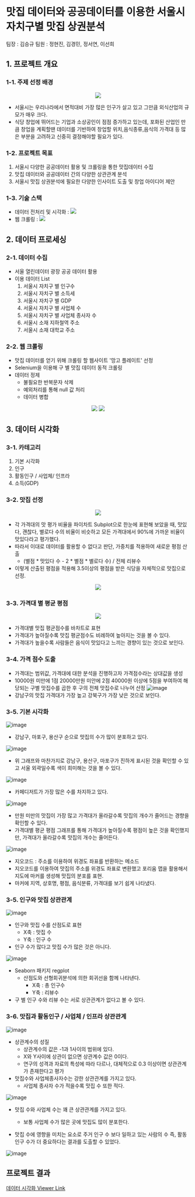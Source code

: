 # 맛집 데이터와 공공데이터를 이용한 서울시 자치구별 맛집 상권분석

팀장 : 김승규
팀원 : 정현진, 김경민, 정서연, 이선희
## 1.	프로젝트 개요

### 1-1. 주제 선정 배경
<p align="center">
<img src = "https://user-images.githubusercontent.com/75618206/203445615-2bdd467f-60dd-49c1-ac2b-c4e28d69b146.png">
</p>

- 서울시는 우리나라에서 면적대비 가장 많은 인구가 살고 있고 그만큼 외식산업의 규모가 매우 크다.
- 식당 창업에 뛰어드는 기업과 소상공인이 점점 증가하고 있는데, 포화된 산업인 만큼 창업을 계획할땐 데이터를 기반하여 창업할 위치,음식종류,음식의 가격대 등 많은 부분을 고려하고 신중히 결정해야할 필요가 있다.

### 1-2. 프로젝트 목표
1. 서울시 다양한 공공데이터 활용 및 크롤링을 통한 맛집데이터 수집
2. 맛집 데이터와 공공데이터 간의 다양한 상관관계 분석
3. 서울시 맛집 상권분석에 필요한 다양한 인사이트 도출 및 창업 아이디어 제안

### 1-3. 기술 스택
- 데이터 전처리 및 시각화 : <img src="https://img.shields.io/badge/Jupyter-F37626?style=flat-square&logo=Jupyter&logoColor=white">
- 웹 크롤링 : <img src="https://img.shields.io/badge/Selenium-43B02A?style=flat-square&logo=Selenium&logoColor=white">

## 2. 데이터 프로세싱

### 2-1. 데이터 수집
- 서울 열린데이터 광장 공공 데이터 활용
- 이용 데이터 List
  1. 서울시 자치구 별 인구수
  2. 서울시 자치구 별 소득세
  3. 서울시 자치구 별 GDP 
  4. 서울시 자치구 별 사업체 수
  5. 서울시 자치구 별 사업체 종사자 수
  6. 서울시 소재 지하철역 주소
  7. 서울시 소재 대학교 주소

### 2-2. 웹 크롤링
- 맛집 데이터를 얻기 위해 크롤링 할 웹사이트 '망고 플레이트' 선정
- Selenium을 이용해 구 별 맛집 데이터 동적 크롤링
- 데이터 정제
  - 불필요한 반복문자 삭제
  - 예외처리를 통해 null 값 처리
  - 데이터 병합

<p align="center">
<img src = "https://user-images.githubusercontent.com/75618206/203446962-caaf7656-57cd-4220-8b63-2e446377ce00.png">
<img src = "https://user-images.githubusercontent.com/75618206/203447098-0a02934f-6a2f-4bb7-9b84-62c79dc20f53.png">
</p>

## 3. 데이터 시각화

### 3-1. 카테고리
1. 기본 시각화
2. 인구
3. 활동인구 / 사업체/ 인프라
4. 소득(GDP)

### 3-2. 맛집 선정
<p align="center">
<img src = "https://user-images.githubusercontent.com/75618206/203447864-a66c8888-bf39-4bf7-b347-9d016e797fab.png">
</p>

- 각 가격대의 맛 평가 비율을 파이차트 Subplot으로 한눈에 표현해 보았을 때, 맛있다, 괜찮다, 별로다 수의 비율이 비슷하고 모든 가격대에서 90%에 가까운 비율이 맛있다라고 평가했다.
- 따라서 이대로 데이터를 활용할 수 없다고 판단, 가중치를 적용하여 새로운 평점 산출
  - (별점 * 맛있다 수 - 2 * 별점 * 별로다 수) / 전체 리뷰수
- 이렇게 산출된 평점을 적용해 3.5이상의 평점을 받은 식당을 자체적으로 맛집으로 선정.

<p align="center">
<img src = "https://user-images.githubusercontent.com/75618206/203448199-422de7e6-c1c6-4e6f-a73b-bd0b51226b39.png">
</p>

### 3-3. 가격대 별 평균 평점
<p align="center">
<img src = "https://user-images.githubusercontent.com/75618206/203448637-be9c2b06-55cb-4399-beed-2c822c2c493a.png">
</p>

- 가격대별 맛집 평균점수를 바차트로 표현
- 가격대가 높아질수록 맛집 평균점수도 비례하여 높아지는 것을 볼 수 있다.
- 가격대가 높을수록 사람들은 음식이 맛있다고 느끼는 경향이 있는 것으로 보인다.

### 3-4. 가격 점수 도출
- 가격대는 범위값, 가격대에 대한 분석을 진행하고자 가격점수라는 상대값을 생성
- 10000원 미만에 1점 20000만원 미안에 2점 40000원 이상에 5점을 부여하여 해당되는 구별 맛집수를 곱한 후 구의 전체 맛집수로 나누어 산정
![image](https://user-images.githubusercontent.com/75618206/203448956-32217035-e693-41ee-afef-e69b46151b55.png)
- 강남구의 맛집 가격대가 가장 높고 강북구가 가장 낮은 것으로 보인다.

### 3-5. 기본 시각화
![image](https://user-images.githubusercontent.com/75618206/203449150-ac22526b-baf7-4e36-992f-b99e85a0681e.png)
- 강남구, 마포구, 용산구 순으로 맛집의 수가 많이 분포하고 있다.

![image](https://user-images.githubusercontent.com/75618206/203449992-9a7c477b-ff81-4473-859d-ba351d4a0afb.png)
- 위 그래프와 마찬가지로 강남구, 용산구, 마포구가 진하게 표시된 것을 확인할 수 있고 서울 외곽일수록 색이 희미해는 것을 볼 수 있다.

![image](https://user-images.githubusercontent.com/75618206/203449254-20326955-8d4b-4810-9ab8-933469975343.png)
- 카페디저트가 가장 많은 수를 차지하고 있다.

![image](https://user-images.githubusercontent.com/75618206/203449318-3875876b-d392-4c8f-9a51-ff85943cdc0f.png)
- 만원 미만의 맛집이 가장 많고 가격대가 올라갈수록 맛집의 개수가 줄어드는 경향을 확인할 수 있다. 
- 가격대별 평균 평점 그래프를 통해 가격대가 높아질수록 평점이 높은 것을 확인했지만, 가격대가 올라갈수록 맛집의 개수는 줄어든다.

![image](https://user-images.githubusercontent.com/75618206/203449750-55c48bfa-d2e2-45a0-9348-05f3244e1cf4.png)
- 지오코드 : 주소를 이용하여 위경도 좌표를 반환하는 메소드
- 지오코드를 이용하여 맛집의 주소를 위경도 좌표로 변환했고 포리움 맵을 활용해서 지도에 마커를 생성해 맛집의 분포를 표현.
- 마커에 지역, 상호명, 평점, 음식분류, 가격대를 보기 쉽게 나타냈다.

### 3-5. 인구와 맛집 상관관계
![image](https://user-images.githubusercontent.com/75618206/203450395-651eb51e-dba3-418c-b3d5-3408269ca52d.png)
- 인구와 맛집 수를 산점도로 표현
  - X축 : 맛집 수
  - Y축 : 인구 수
- 인구 수가 많다고 맛집 수가 많은 것은 아니다.

![image](https://user-images.githubusercontent.com/75618206/203450530-15d50b79-1de5-41c9-a218-6a16da98d36f.png)
- Seaborn 패키지 regplot
  - 산점도와 선형회귀분석에 의한 회귀선을 함께 나타낸다.
    - X축 : 총 인구수
    - Y축 : 리뷰수
- 구 별 인구 수와 리뷰 수는 서로 상관관계가 없다고 볼 수 있다.

### 3-6. 맛집과 활동인구 / 사업체 / 인프라 상관관계
![image](https://user-images.githubusercontent.com/75618206/203451172-10dd4cd7-3393-416e-9ca2-98505f3fe62d.png)
- 상관계수의 성질
  - 상관계수의 값은 -1과 1사이의 범위에 있다.
  - X와 Y사이에 상관이 없으면 상관계수 값은 0이다.
  - 연구의 성격과 자료의 특성에 따라 다르나, 대체적으로 0.3 이상이면 상관관계가 존재한다고 평가
- 맛집수와 사업체종사자수는 강한 상관관계를 가지고 있다.
  - 사업체 종사자 수가 적을수록 맛집 수 또한 적다.

![image](https://user-images.githubusercontent.com/75618206/203451390-30cdff9d-7029-4def-9ac5-751235e7bb47.png)
- 맛집 수와 사업체 수는 꽤 큰 상관관계를  가지고 있다.
  - 보통 사업체 수가 많은 곳에 맛집도 많이 분포한다.

- 맛집 수에 영향을 미치는 요소로 주거 인구 수 보다 일하고 있는 사람의 수 즉, 활동 인구 수가 더 중요하다는 결과를 도출할 수 있었다.

![image](https://user-images.githubusercontent.com/75618206/203451484-05877752-4b1b-44b3-b4d9-72d3d4210b64.png)

## 프로젝트 결과
[데이터 시각화 Viewer Link](https://nbviewer.org/github/cyless-hj/Restaurant-Data-Visualization-PJT/blob/master/%EB%8D%B0%EC%9D%B4%ED%84%B0%20%EC%8B%9C%EA%B0%81%ED%99%94%20%EC%B5%9C%EC%A2%85%EB%B3%B8.ipynb)
